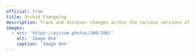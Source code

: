 ```yaml
---
official: true
title: Orchid Changelog
description: Track and discover changes across the various versions of your library or application.
images:
  - src: 'https://picsum.photos/300/200/'
    alt: 'Image One'
    caption: 'Image One'
---
```

